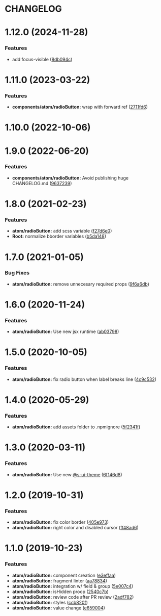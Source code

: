 # CHANGELOG

# 1.12.0 (2024-11-28)


### Features

* add focus-visible ([8db094c](https://github.com/SUI-Components/sui-components/commit/8db094cbd9ab25d742536b1a017a377817edf058))



# 1.11.0 (2023-03-22)


### Features

* **components/atom/radioButton:** wrap with forward ref ([2711fd6](https://github.com/SUI-Components/sui-components/commit/2711fd6881374c586822fb4c2c50431ddf7af53c))



# 1.10.0 (2022-10-06)



# 1.9.0 (2022-06-20)


### Features

* **components/atom/radioButton:** Avoid publishing huge CHANGELOG.md ([9637239](https://github.com/SUI-Components/sui-components/commit/9637239612fa0c7dcc7ead6d7450ee02ddd11764))



# 1.8.0 (2021-02-23)


### Features

* **atom/radioButton:** add scss variable ([f27d6e0](https://github.com/SUI-Components/sui-components/commit/f27d6e01f005cbd2b04de8b586a01cca14b82d2f))
* **Root:** normalize bborder variables ([b5da148](https://github.com/SUI-Components/sui-components/commit/b5da1482ca96b523f0c168c7040783ce78a7f14d))



# 1.7.0 (2021-01-05)


### Bug Fixes

* **atom/radioButton:** remove unnecesary required props ([9f6a6db](https://github.com/SUI-Components/sui-components/commit/9f6a6db2de22a535be1bda34dedb78cf70001589))



# 1.6.0 (2020-11-24)


### Features

* **atom/radioButton:** Use new jsx runtime ([ab03798](https://github.com/SUI-Components/sui-components/commit/ab0379868ebde2bfd95213d483195995503de7d9))



# 1.5.0 (2020-10-05)


### Features

* **atom/radioButton:** fix radio button when label breaks line ([4c9c532](https://github.com/SUI-Components/sui-components/commit/4c9c532736225d2d5eda9c9a0b732e3a5fb60d5e))



# 1.4.0 (2020-05-29)


### Features

* **atom/radioButton:** add assets folder to .npmignore ([5f2341f](https://github.com/SUI-Components/sui-components/commit/5f2341f127d9d5b9d0405b3bdb34abe6c1c5093e))



# 1.3.0 (2020-03-11)


### Features

* **atom/radioButton:** Use new [@s-ui-theme](https://github.com/s-ui-theme) ([6f146d8](https://github.com/SUI-Components/sui-components/commit/6f146d8c694fcb8f65dde78f380e86ccdbdd2a2d))



# 1.2.0 (2019-10-31)


### Features

* **atom/radioButton:** fix color border ([405e973](https://github.com/SUI-Components/sui-components/commit/405e9734921b716c661da3e9495f4a8d1ac33a42))
* **atom/radioButton:** right color and disabled cursor ([ff48ad6](https://github.com/SUI-Components/sui-components/commit/ff48ad61551645b18346fa48971436c87f523f9e))



# 1.1.0 (2019-10-23)


### Features

* **atom/radioButton:** component creation ([e3effaa](https://github.com/SUI-Components/sui-components/commit/e3effaa364648a5520befc26b7ea15c33cccc1d4))
* **atom/radioButton:** fragment linter ([aa78834](https://github.com/SUI-Components/sui-components/commit/aa78834a55c1ac019a23509b5bb671a22f341475))
* **atom/radioButton:** integration w/ field & group ([5e007c4](https://github.com/SUI-Components/sui-components/commit/5e007c44c0fe2b16003127ee52c0502bec4150f0))
* **atom/radioButton:** isHidden proop ([2540c7b](https://github.com/SUI-Components/sui-components/commit/2540c7bc851c4e8b2053857246b3af0d34eee7b5))
* **atom/radioButton:** review code after PR review ([2adf782](https://github.com/SUI-Components/sui-components/commit/2adf7821d354a0297481426d05f7beb62e9de600))
* **atom/radioButton:** styles ([ccb820f](https://github.com/SUI-Components/sui-components/commit/ccb820fcc90b90c3cb6de4b075c6d696f4c28c73))
* **atom/radioButton:** value change ([e659004](https://github.com/SUI-Components/sui-components/commit/e65900439619c1e29ec8dc5c34d2af6f1d155db1))